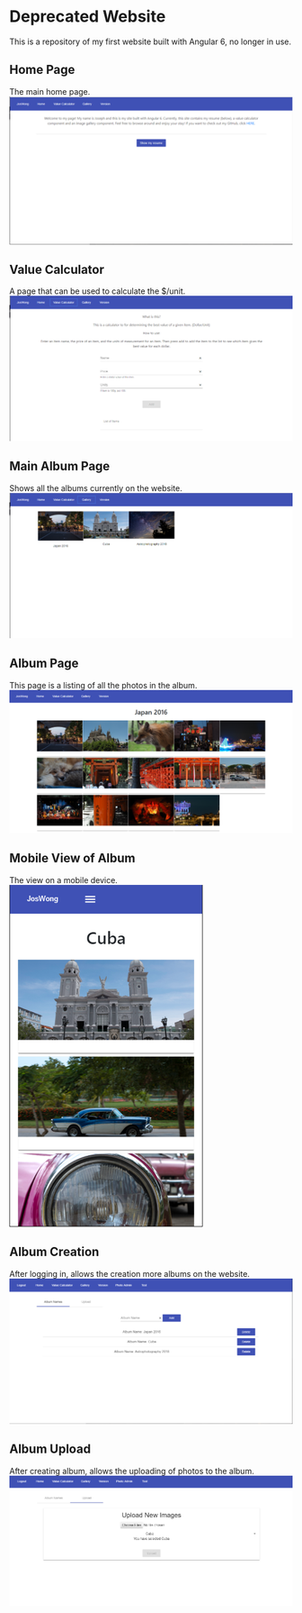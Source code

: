 # Deprecated Website

This is a repository of my first website built with Angular 6, no longer in use.

## Home Page

The main home page.
![home](./screenshots/home.PNG)

## Value Calculator

A page that can be used to calculate the \$/unit.
![calc](./screenshots/calculator.PNG)

## Main Album Page

Shows all the albums currently on the website.
![calc](./screenshots/albums.PNG)

## Album Page

This page is a listing of all the photos in the album.
![calc](./screenshots/albums1.PNG)

## Mobile View of Album

The view on a mobile device.
![calc](./screenshots/albums2.PNG)

## Album Creation

After logging in, allows the creation more albums on the website.
![calc](./screenshots/albums3.PNG)

## Album Upload

After creating album, allows the uploading of photos to the album.
![calc](./screenshots/albums4.PNG)
